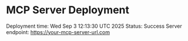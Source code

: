 # MCP Server Deployment
Deployment time: Wed Sep  3 12:13:30 UTC 2025
Status: Success
Server endpoint: https://your-mcp-server-url.com
